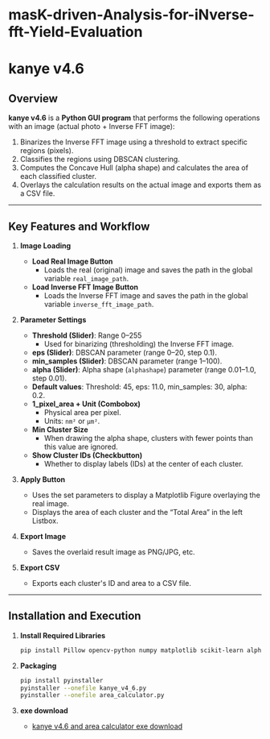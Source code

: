 # masK-driven-Analysis-for-iNverse-fft-Yield-Evaluation  

# kanye v4.6  

## Overview  
**kanye v4.6** is a **Python GUI program** that performs the following operations with an image (actual photo + Inverse FFT image):  

1. Binarizes the Inverse FFT image using a threshold to extract specific regions (pixels).  
2. Classifies the regions using DBSCAN clustering.  
3. Computes the Concave Hull (alpha shape) and calculates the area of each classified cluster.  
4. Overlays the calculation results on the actual image and exports them as a CSV file.  

---

## Key Features and Workflow  

1. **Image Loading**  
   - **Load Real Image Button**  
     - Loads the real (original) image and saves the path in the global variable `real_image_path`.  
   - **Load Inverse FFT Image Button**  
     - Loads the Inverse FFT image and saves the path in the global variable `inverse_fft_image_path`.  

2. **Parameter Settings**  
   - **Threshold (Slider)**: Range 0–255  
     - Used for binarizing (thresholding) the Inverse FFT image.  
   - **eps (Slider)**: DBSCAN parameter (range 0–20, step 0.1).  
   - **min_samples (Slider)**: DBSCAN parameter (range 1–100).  
   - **alpha (Slider)**: Alpha shape (`alphashape`) parameter (range 0.01–1.0, step 0.01).  
   - **Default values**: Threshold: 45, eps: 11.0, min_samples: 30, alpha: 0.2.  
   - **1_pixel_area + Unit (Combobox)**  
     - Physical area per pixel.  
     - Units: `nm²` or `µm²`.  
   - **Min Cluster Size**  
     - When drawing the alpha shape, clusters with fewer points than this value are ignored.  
   - **Show Cluster IDs (Checkbutton)**  
     - Whether to display labels (IDs) at the center of each cluster.  

3. **Apply Button**  
   - Uses the set parameters to display a Matplotlib Figure overlaying the real image.  
   - Displays the area of each cluster and the “Total Area” in the left Listbox.  

4. **Export Image**  
   - Saves the overlaid result image as PNG/JPG, etc.  

5. **Export CSV**  
   - Exports each cluster's ID and area to a CSV file.  

---

## Installation and Execution  

1. **Install Required Libraries**  
   ```bash
   pip install Pillow opencv-python numpy matplotlib scikit-learn alphashape shapely
   ```

2. **Packaging**  
   ```bash
   pip install pyinstaller
   pyinstaller --onefile kanye_v4_6.py
   pyinstaller --onefile area_calculator.py
   ```

3. **exe download**
   - [kanye v4.6 and area calculator exe download](https://drive.google.com/drive/folders/17UrETzXa2XQx_Zxlp6kS1Rvkj8ptRYmB?usp=share_link)


